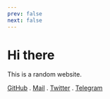 ```yaml
---
prev: false
next: false
---
```


# Hi there

This is a random website.


[GitHub](https://github.com/kermanx) .
[Mail](mailto:kermanx@qq.com) .
[Twitter](https://x.com/kermanx_) .
[Telegram](https://t.me/kerman_x)
